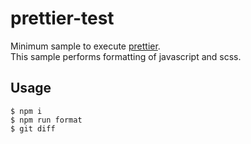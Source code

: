 # prettier-test

Minimum sample to execute [prettier](https://prettier.io/).  
This sample performs formatting of javascript and scss.

## Usage

```
$ npm i
$ npm run format
$ git diff
```
